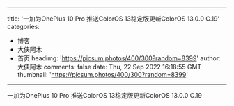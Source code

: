 
---
title: '一加为OnePlus 10 Pro 推送ColorOS 13稳定版更新ColorOS 13.0.0 C.19'
categories: 
 - 博客
 - 大侠阿木
 - 首页
headimg: 'https://picsum.photos/400/300?random=8399'
author: 大侠阿木
comments: false
date: Thu, 22 Sep 2022 16:18:55 GMT
thumbnail: 'https://picsum.photos/400/300?random=8399'
---

<div>   
一加为OnePlus 10 Pro 推送ColorOS 13稳定版更新ColorOS 13.0.0 C.19  
</div>
            